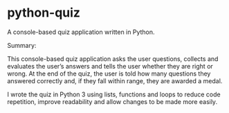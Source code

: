 # python-quiz
A console-based quiz application written in Python.

Summary:

This console-based quiz application asks the user questions, collects and evaluates the user’s answers and tells the user whether they are right or wrong. At the end of the quiz, the user is told how many questions they answered correctly and, if they fall within range, they are awarded a medal.

I wrote the quiz in Python 3 using lists, functions and loops to reduce code repetition, improve readability and allow changes to be made more easily.
